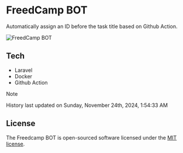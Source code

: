 # FreedCamp BOT

Automatically assign an ID before the task title based on Github Action.

![FreedCamp BOT](https://repository-images.githubusercontent.com/737932867/7d34798b-2680-471c-b089-a78a718d3d6a)

## Tech

- Laravel
- Docker
- Github Action

> [!NOTE]  
> History last updated on Sunday, November 24th, 2024, 1:54:33 AM

## License

The Freedcamp BOT is open-sourced software licensed under the [MIT license](https://opensource.org/licenses/MIT).
